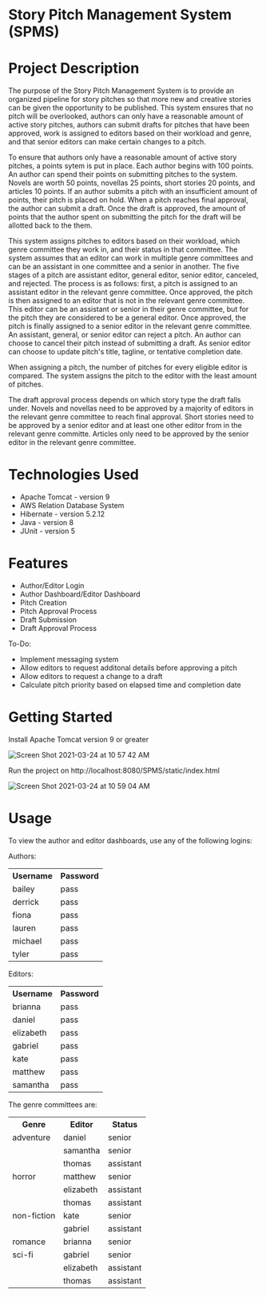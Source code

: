 # Story Pitch Management System (SPMS)

# Project Description
The purpose of the Story Pitch Management System is to provide an organized pipeline for story pitches so that more new and creative stories can be given the opportunity to be published. This system ensures that no pitch will be overlooked, authors can only have a reasonable amount of active story pitches, authors can submit drafts for pitches that have been approved, work is assigned to editors based on their workload and genre, and that senior editors can make certain changes to a pitch.

To ensure that authors only have a reasonable amount of active story pitches, a points sytem is put in place. Each author begins with 100 points. An author can spend their points on submitting pitches to the system. Novels are worth 50 points, novellas 25 points, short stories 20 points, and articles 10 points. If an author submits a pitch with an insufficient amount of points, their pitch is placed on hold. When a pitch reaches final approval, the author can submit a draft. Once the draft is approved, the amount of points that the author spent on submitting the pitch for the draft will be allotted back to the them.

This system assigns pitches to editors based on their workload, which genre committee they work in, and their status in that committee. The system assumes that an editor can work in multiple genre committees and can be an assistant in one committee and a senior in another. The five stages of a pitch are assistant editor, general editor, senior editor, canceled, and rejected. The process is as follows: first, a pitch is assigned to an assistant editor in the relevant genre committee. Once approved, the pitch is then assigned to an editor that is not in the relevant genre committee. This editor can be an assistant or senior in their genre committee, but for the pitch they are considered to be a general editor. Once approved, the pitch is finally assigned to a senior editor in the relevant genre committee. An assistant, general, or senior editor can reject a pitch. An author can choose to cancel their pitch instead of submitting a draft. As senior editor can choose to update pitch's title, tagline, or tentative completion date.

When assigning a pitch, the number of pitches for every eligible editor is compared. The system assigns the pitch to the editor with the least amount of pitches.

The draft approval process depends on which story type the draft falls under. Novels and novellas need to be approved by a majority of editors in the relevant genre committee to reach final approval. Short stories need to be approved by a senior editor and at least one other editor from in the relevant genre committe. Articles only need to be approved by the senior editor in the relevant genre committee. 


# Technologies Used
<ul>
  <li>Apache Tomcat - version 9</li>
  <li>AWS Relation Database System</li>
  <li>Hibernate - version 5.2.12</li>
  <li>Java - version 8</li>
  <li>JUnit - version 5</li>
</ul>


# Features
<ul>
  <li>Author/Editor Login</li>
  <li>Author Dashboard/Editor Dashboard</li>
  <li>Pitch Creation</li>
  <li>Pitch Approval Process</li>
  <li>Draft Submission</li>
  <li>Draft Approval Process</li>
</ul>

To-Do:
<ul>
  <li>Implement messaging system</li>
  <li>Allow editors to request additonal details before approving a pitch</li>
  <li>Allow editors to request a change to a draft</li>
  <li>Calculate pitch priority based on elapsed time and completion date</li>
</ul>

# Getting Started
Install Apache Tomcat version 9 or greater

![Screen Shot 2021-03-24 at 10 57 42 AM](https://user-images.githubusercontent.com/36642973/112345968-8686e280-8c93-11eb-9eac-3fd60c6e3adc.png)

Run the project on http://localhost:8080/SPMS/static/index.html

![Screen Shot 2021-03-24 at 10 59 04 AM](https://user-images.githubusercontent.com/36642973/112347062-8f2be880-8c94-11eb-93f1-2b3cb4684d94.png)


# Usage
To view the author and editor dashboards, use any of the following logins:

Authors:
<table>
  <tr>
    <th>Username</th>
    <th>Password</th>
  </tr>
  <tr>
    <td>bailey</td>
    <td>pass</td>
  </tr>
  <tr>
    <td>derrick</td>
    <td>pass</td>
  </tr>
  <tr>
    <td>fiona</td>
    <td>pass</td>
  </tr>
  <tr>
    <td>lauren</td>
    <td>pass</td>
  </tr>
    <tr>
    <td>michael</td>
    <td>pass</td>
  </tr>
  <tr>
    <td>tyler</td>
    <td>pass</td>
  </tr>
</table>

Editors:
<table>
  <tr>
    <th>Username</th>
    <th>Password</th>
  </tr>
  <tr>
    <td>brianna</td>
    <td>pass</td>
  </tr>
  <tr>
    <td>daniel</td>
    <td>pass</td>
  </tr>
  <tr>
    <td>elizabeth</td>
    <td>pass</td>
  </tr>
  <tr>
    <td>gabriel</td>
    <td>pass</td>
  </tr>
    <tr>
    <td>kate</td>
    <td>pass</td>
  </tr>
  <tr>
    <td>matthew</td>
    <td>pass</td>
  </tr>
  <tr>
    <td>samantha</td>
    <td>pass</td>
  </tr>
</table>

The genre committees are:
<table>
  <tr>
    <th>Genre</th>
    <th>Editor</th>
    <th>Status</th>
  </tr>
  <tr>
    <td>adventure</td>
    <td>daniel</td>
    <td>senior</td>
  </tr>
  <tr>
    <td></td>
    <td>samantha</td>
    <td>senior</td>
  </tr>
  <tr>
    <td></td>
    <td>thomas</td>
    <td>assistant</td>
  </tr>
  <tr>
    <td>horror</td>
    <td>matthew</td>
    <td>senior</td>
  </tr>
  <tr>
    <td></td>
    <td>elizabeth</td>
    <td>assistant</td>
  </tr>
  <tr>
    <td></td>
    <td>thomas</td>
    <td>assistant</td>
  </tr>
  <tr>
    <td>non-fiction</td>
    <td>kate</td>
    <td>senior</td>
  </tr>
  <tr>
    <td></td>
    <td>gabriel</td>
    <td>assistant</td>
  </tr>
  <tr>
    <td>romance</td>
    <td>brianna</td>
    <td>senior</td>
  </tr>
  <tr>
    <td>sci-fi</td>
    <td>gabriel</td>
    <td>senior</td>
  </tr>
  <tr>
    <td></td>
    <td>elizabeth</td>
    <td>assistant</td>
  </tr>
  <tr>
    <td></td>
    <td>thomas</td>
    <td>assistant</td>
  </tr>
</table>


